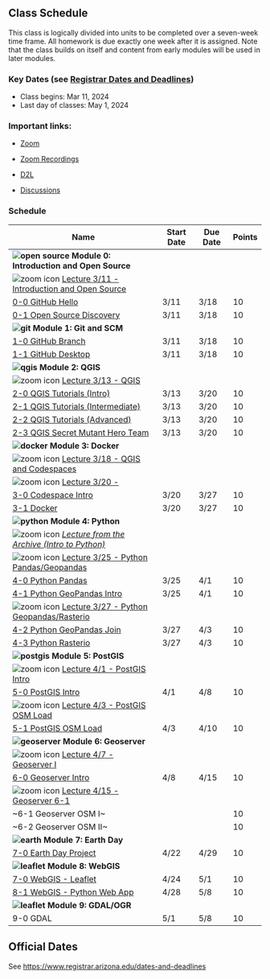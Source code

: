 
## Class Schedule

This class is logically divided into units to be completed over a seven-week time frame. All homework is due exactly one week after it is assigned. Note that the class builds on itself and content from early modules will be used in later modules.

### Key Dates (see [Registrar Dates and Deadlines](https://registrar.arizona.edu/dates-and-deadlines))
- Class begins: Mar 11, 2024
- Last day of classes:  May 1, 2024

### Important links:

- [Zoom](https://arizona.zoom.us/j/83740442775)
- [Zoom Recordings](https://arizona.hosted.panopto.com/Panopto/Pages/Sessions/List.aspx?folderID=97ef9efa-336a-4834-9815-b129011280c2)

- [D2L](https://d2l.arizona.edu/d2l/home/1435548)
- [Discussions](https://github.com/ua-gist604b-s24/syllabus/discussions)

### Schedule

|  **Name** | **Start Date** | **Due Date** | **Points** |
| --- | --- | --- | ---  |
|  **![open source](./media/open-source-32.png) Module 0: Introduction and Open Source** |  |  |  |
| ![zoom icon](media/play-icon.png) [Lecture 3/11 - Introduction and Open Source](https://arizona.hosted.panopto.com/Panopto/Pages/Viewer.aspx?id=48b2dba2-78d2-4d58-83af-b131004c4ed2) | | | |
|  [0-0 GitHub Hello](https://classroom.github.com/a/8FVZrdks) | 3/11 | 3/18 | 10 |
|  [0-1 Open Source Discovery](https://classroom.github.com/a/LuNel1UU) | 3/11 | 3/18 | 10 |
|  **![git](./media/git-32.png) Module 1: Git and SCM** |  |  |  |
|  [1-0 GitHub Branch](https://classroom.github.com/a/J2H9HitQ) | 3/11 | 3/18 | 10 |
|  [1-1 GitHub Desktop](https://classroom.github.com/a/Q-dRA1rw) | 3/11 | 3/18 | 10 |
|  **![qgis](./media/qgis-32.png) Module 2: QGIS** |  |  |  | 
| ![zoom icon](media/play-icon.png) [Lecture 3/13 - QGIS](https://arizona.hosted.panopto.com/Panopto/Pages/Viewer.aspx?id=323bb383-f382-49be-86e8-b133004aac39) | | | |
|  [2-0 QGIS Tutorials (Intro)](https://classroom.github.com/a/wnoHjLNU) | 3/13 | 3/20 | 10 |
|  [2-1 QGIS Tutorials (Intermediate)](https://classroom.github.com/a/Ea3_aeAA) | 3/13 | 3/20 | 10 |
|  [2-2 QGIS Tutorials (Advanced)](https://classroom.github.com/a/_7rhW51U) | 3/13 | 3/20 | 10 |
|  [2-3 QGIS Secret Mutant Hero Team](https://classroom.github.com/a/-FWbMNKS) | 3/13 | 3/20 | 10 |
|  **![docker](./media/docker-32.png) Module 3: Docker** |  |  |  |
| ![zoom icon](media/play-icon.png) [Lecture 3/18 - QGIS and Codespaces](https://arizona.hosted.panopto.com/Panopto/Pages/Viewer.aspx?id=8466eb30-d81c-4606-9cbc-b138003b0d43) | | | |
| ![zoom icon](media/play-icon.png) [Lecture 3/20 - ](https://arizona.hosted.panopto.com/Panopto/Pages/Viewer.aspx?id=96435969-95ae-43d3-8dc9-b13a00444e9c)
|  [3-0 Codespace Intro](https://classroom.github.com/a/OOdam6WB) | 3/20 | 3/27 | 10 |
|  [3-1 Docker](https://classroom.github.com/a/xt-dtgnf) | 3/20 | 3/27 | 10 |
|  **![python](./media/python-32.png) Module 4: Python** |  |  |  |
|  ![zoom icon](media/play-icon.png) [_Lecture from the Archive (Intro to Python)_](https://arizona.hosted.panopto.com/Panopto/Pages/Viewer.aspx?id=83304fba-424f-430f-87e1-adcc00448e6e) |  |  |  |
| ![zoom icon](media/play-icon.png) [Lecture 3/25 - Python Pandas/Geopandas](https://arizona.hosted.panopto.com/Panopto/Pages/Viewer.aspx?id=d859f6bc-86a4-4b3f-93ec-b13f00473332) |  |  |  |
|  [4-0 Python Pandas](https://classroom.github.com/a/tNcizRL5) | 3/25 | 4/1 | 10 |
|  [4-1 Python GeoPandas Intro](https://classroom.github.com/a/8kvbftOH) | 3/25 | 4/1 | 10 |
| ![zoom icon](media/play-icon.png) [Lecture 3/27 - Python Geopandas/Rasterio](https://arizona.hosted.panopto.com/Panopto/Pages/Viewer.aspx?id=5cf80246-be49-49bd-a59c-b14100545bf9)
|  [4-2 Python GeoPandas Join](https://classroom.github.com/a/NWptj9Gq) | 3/27 | 4/3 | 10 |
|  [4-3 Python Rasterio](https://classroom.github.com/a/KhowS9ih)| 3/27 | 4/3 | 10 |
|  **![postgis](./media/postgis-32.png) Module 5: PostGIS** |  |  |  |
| ![zoom icon](media/play-icon.png) [Lecture 4/1 - PostGIS Intro](https://arizona.hosted.panopto.com/Panopto/Pages/Viewer.aspx?id=4a118600-8af7-42c7-b71b-b146003ccf6d)
|  [5-0 PostGIS Intro](https://classroom.github.com/a/s_w7QcCS) | 4/1 | 4/8 | 10 |
| ![zoom icon](media/play-icon.png) [Lecture 4/3 - PostGIS OSM Load](https://arizona.hosted.panopto.com/Panopto/Pages/Viewer.aspx?id=a4e06652-3842-48fe-a758-b148005a79cb)
|  [5-1 PostGIS OSM Load](https://classroom.github.com/a/HcAg11dl) | 4/3 | 4/10 | 10 |
|  **![geoserver](./media/geoserver-32.png) Module 6: Geoserver** |  |  |  |
| ![zoom icon](media/play-icon.png) [Lecture 4/7 - Geoserver I](https://arizona.hosted.panopto.com/Panopto/Pages/Viewer.aspx?id=e1395489-c131-4e32-a655-b14d003905c9)
|  [6-0 Geoserver Intro](https://classroom.github.com/a/gs04MuH-) | 4/8 | 4/15 | 10 |
| ![zoom icon](media/play-icon.png) [Lecture 4/15 - Geoserver 6-1](https://arizona.hosted.panopto.com/Panopto/Pages/Viewer.aspx?id=25afff2b-0161-469c-9ec7-b15400360004)
|  ~6-1 Geoserver OSM I~|  |  | 10 |
|  ~6-2 Geoserver OSM II~ |  |  | 10 |
|  **![earth](./media/earth-32.png) Module 7: Earth Day** |  |  |  |
|  [7-0 Earth Day Project](https://classroom.github.com/a/SvyYtRLM) | 4/22 | 4/29 | 10 |
|  **![leaflet](./media/leaflet-32.png) Module 8: WebGIS** |  |  |  |
|  [7-0 WebGIS - Leaflet](https://classroom.github.com/a/1ZtZSAfj) | 4/24 | 5/1 | 10 |
|  [8-1 WebGIS - Python Web App](https://classroom.github.com/a/t0zH1ytq) | 4/28| 5/8 | 10 |
|  **![leaflet](./media/gdal-32.png) Module 9: GDAL/OGR** |  |  |  |
|  9-0 GDAL | 5/1 | 5/8 | 10 |

## Official Dates
See https://www.registrar.arizona.edu/dates-and-deadlines

